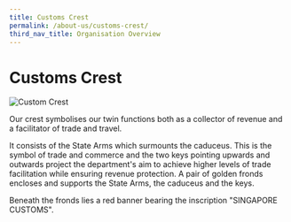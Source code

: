 ```yaml
---
title: Customs Crest
permalink: /about-us/customs-crest/
third_nav_title: Organisation Overview
---
```


# Customs Crest

![Custom Crest](/images/about-us/customs_crest.gif)

Our crest symbolises our twin functions both as a collector of revenue and a facilitator of trade and travel.

It consists of the State Arms which surmounts the caduceus. This is the symbol of trade and commerce and the two keys pointing upwards and outwards project the department's aim to achieve higher levels of trade facilitation while ensuring revenue protection. A pair of golden fronds encloses and supports the State Arms, the caduceus and the keys.

Beneath the fronds lies a red banner bearing the inscription "SINGAPORE CUSTOMS".

